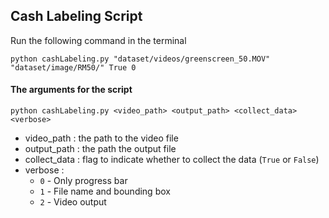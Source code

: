 ## Cash Labeling Script

Run the following command in the terminal

```
python cashLabeling.py "dataset/videos/greenscreen_50.MOV" "dataset/image/RM50/" True 0 
```

#### The arguments for the script
```
python cashLabeling.py <video_path> <output_path> <collect_data> <verbose>
```
- video_path : the path to the video file
- output_path : the path the output file
- collect_data : flag to indicate whether to collect the data (`True` or `False`)
- verbose : 
  - `0` - Only progress bar
  - `1` - File name and bounding box
  - `2` - Video output
